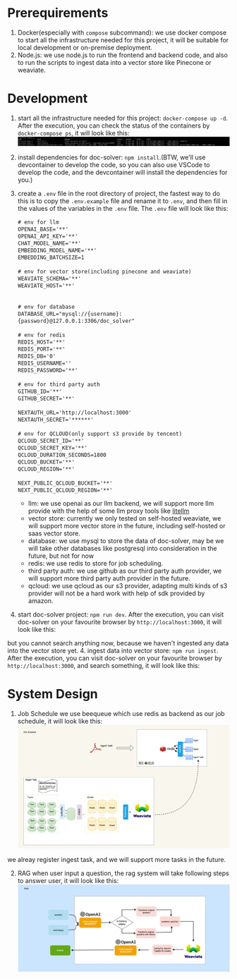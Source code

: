# Prerequirements
1. Docker(especially with `compose` subcommand): we use docker compose to start all the infrastructure needed for this project, it will be suitable for local development or on-premise deployment. 
2. Node.js: we use node.js to run the frontend and backend code, and also to run the scripts to ingest data into a vector store like Pinecone or weaviate.

# Development
1. start all the infrastructure needed for this project: `docker-compose up -d`. After the execution, you can check the status of the containers by `docker-compose ps`, it will look like this:
![docker-compose-example.png](./images/docker-compose-example.png)

2. install dependencies for doc-solver: `npm install`.(BTW, we'll use devcontainer to develop the code, so you can also use VSCode to develop the code, and the devcontainer will install the dependencies for you.)

3. create a `.env` file in the root directory of project, the fastest way to do this is to copy the `.env.example` file and rename it to `.env`, and then fill in the values of the variables in the `.env` file. The `.env` file will look like this:
    ```
    # env for llm
    OPENAI_BASE='**'
    OPENAI_API_KEY='**'
    CHAT_MODEL_NAME='**'
    EMBEDDING_MODEL_NAME='**'
    EMBEDDING_BATCHSIZE=1

    # env for vector store(including pinecone and weaviate)
    WEAVIATE_SCHEMA='**'
    WEAVIATE_HOST='**'


    # env for database
    DATABASE_URL="mysql://{username}:{password}@127.0.0.1:3306/doc_solver"

    # env for redis
    REDIS_HOST='**'
    REDIS_PORT='**'
    REDIS_DB='0'
    REDIS_USERNAME=''
    REDIS_PASSWORD='**'

    # env for third party auth
    GITHUB_ID='**'
    GITHUB_SECRET='**'

    NEXTAUTH_URL='http://localhost:3000'
    NEXTAUTH_SECRET='******'

    # env for QCLOUD(only support s3 provide by tencent)
    QCLOUD_SECRET_ID='**'
    QCLOUD_SECRET_KEY='**'
    QCLOUD_DURATION_SECONDS=1800
    QCLOUD_BUCKET='**'
    QCLOUD_REGION='**'

    NEXT_PUBLIC_QCLOUD_BUCKET='**'
    NEXT_PUBLIC_QCLOUD_REGION='**'
    ```
    - llm: we use openai as our llm backend, we will support more llm provide with the help of some llm proxy tools like [litellm](https://github.com/BerriAI/litellm)
    - vector store: currently we only tested on self-hosted weaviate, we will support more vector store in the future, including self-hosted or saas vector store.
    - database: we use mysql to store the data of doc-solver, may be we will take other databases like postgresql into consideration in the future, but not for now
    - redis: we use redis to store for job scheduling.
    - third party auth: we use github as our third party auth provider, we will support more third party auth provider in the future. 
    - qcloud: we use qcloud as our s3 provider, adapting multi kinds of s3 provider will not be a hard work with help of sdk provided by amazon.

3. start doc-solver project: `npm run dev`. After the execution, you can visit doc-solver on your favourite browser by `http://localhost:3000`, it will look like this:

but you cannot search anything now, because we haven't ingested any data into the vector store yet.
4. ingest data into vector store: `npm run ingest`. After the execution, you can visit doc-solver on your favourite browser by `http://localhost:3000`, and search something, it will look like this:


# System Design
1. Job Schedule
we use beequeue which use redis as backend as our job schedule, it will look like this:
![job-schedule](images/job-schedule.png)

we alreay register ingest task, and we will support more tasks in the future.

2. RAG
when user input a question, the rag system will take following steps to answer user, it will look like this:
![rag](images/arch-rag.png)

